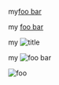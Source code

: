 my[foo bar](/test "title ")

my [foo bar](/test )

my ![](/test "title ")

my ![foo bar](/test)

![foo](train.jpg)